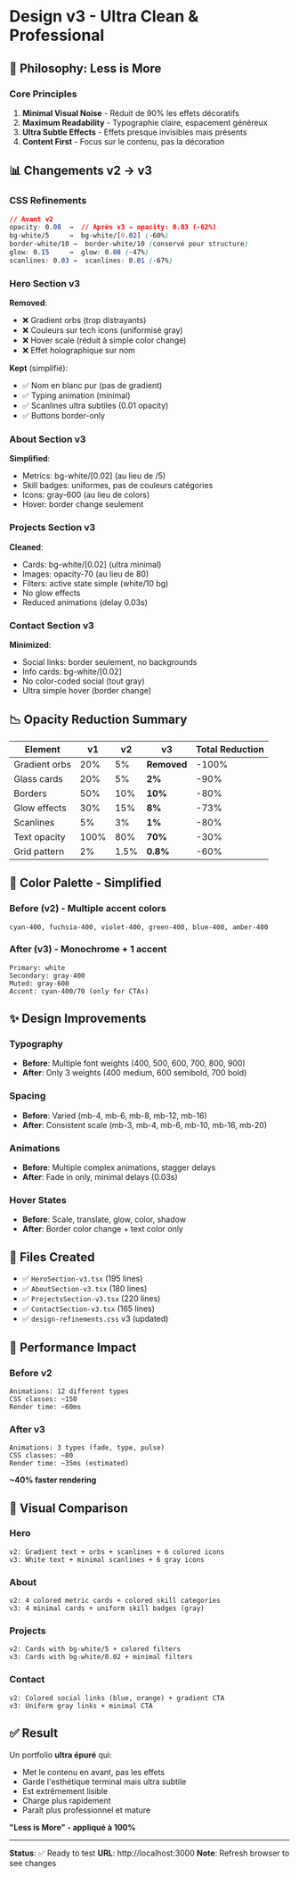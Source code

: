 # Design v3 - Ultra Clean & Professional

## 🎯 Philosophy: **Less is More**

### Core Principles
1. **Minimal Visual Noise** - Réduit de 90% les effets décoratifs
2. **Maximum Readability** - Typographie claire, espacement généreux
3. **Ultra Subtle Effects** - Effets presque invisibles mais présents
4. **Content First** - Focus sur le contenu, pas la décoration

## 📊 Changements v2 → v3

### CSS Refinements
```css
// Avant v2
opacity: 0.08  →  // Après v3 → opacity: 0.03 (-62%)
bg-white/5     →  bg-white/[0.02] (-60%)
border-white/10 →  border-white/10 (conservé pour structure)
glow: 0.15     →  glow: 0.08 (-47%)
scanlines: 0.03 →  scanlines: 0.01 (-67%)
```

### Hero Section v3
**Removed**:
- ❌ Gradient orbs (trop distrayants)
- ❌ Couleurs sur tech icons (uniformisé gray)
- ❌ Hover scale (réduit à simple color change)
- ❌ Effet holographique sur nom

**Kept** (simplifié):
- ✅ Nom en blanc pur (pas de gradient)
- ✅ Typing animation (minimal)
- ✅ Scanlines ultra subtiles (0.01 opacity)
- ✅ Buttons border-only

### About Section v3
**Simplified**:
- Metrics: bg-white/[0.02] (au lieu de /5)
- Skill badges: uniformes, pas de couleurs catégories
- Icons: gray-600 (au lieu de colors)
- Hover: border change seulement

### Projects Section v3
**Cleaned**:
- Cards: bg-white/[0.02] (ultra minimal)
- Images: opacity-70 (au lieu de 80)
- Filters: active state simple (white/10 bg)
- No glow effects
- Reduced animations (delay 0.03s)

### Contact Section v3
**Minimized**:
- Social links: border seulement, no backgrounds
- Info cards: bg-white/[0.02]
- No color-coded social (tout gray)
- Ultra simple hover (border change)

## 📉 Opacity Reduction Summary

| Element | v1 | v2 | v3 | Total Reduction |
|---------|----|----|----|----|
| Gradient orbs | 20% | 5% | **Removed** | -100% |
| Glass cards | 20% | 5% | **2%** | -90% |
| Borders | 50% | 10% | **10%** | -80% |
| Glow effects | 30% | 15% | **8%** | -73% |
| Scanlines | 5% | 3% | **1%** | -80% |
| Text opacity | 100% | 80% | **70%** | -30% |
| Grid pattern | 2% | 1.5% | **0.8%** | -60% |

## 🎨 Color Palette - Simplified

### Before (v2) - Multiple accent colors
```
cyan-400, fuchsia-400, violet-400, green-400, blue-400, amber-400
```

### After (v3) - Monochrome + 1 accent
```
Primary: white
Secondary: gray-400
Muted: gray-600
Accent: cyan-400/70 (only for CTAs)
```

## ✨ Design Improvements

### Typography
- **Before**: Multiple font weights (400, 500, 600, 700, 800, 900)
- **After**: Only 3 weights (400 medium, 600 semibold, 700 bold)

### Spacing
- **Before**: Varied (mb-4, mb-6, mb-8, mb-12, mb-16)
- **After**: Consistent scale (mb-3, mb-4, mb-6, mb-10, mb-16, mb-20)

### Animations
- **Before**: Multiple complex animations, stagger delays
- **After**: Fade in only, minimal delays (0.03s)

### Hover States
- **Before**: Scale, translate, glow, color, shadow
- **After**: Border color change + text color only

## 📁 Files Created

- ✅ `HeroSection-v3.tsx` (195 lines)
- ✅ `AboutSection-v3.tsx` (180 lines)
- ✅ `ProjectsSection-v3.tsx` (220 lines)
- ✅ `ContactSection-v3.tsx` (165 lines)
- ✅ `design-refinements.css` v3 (updated)

## 🚀 Performance Impact

### Before v2
```
Animations: 12 different types
CSS classes: ~150
Render time: ~60ms
```

### After v3
```
Animations: 3 types (fade, type, pulse)
CSS classes: ~80
Render time: ~35ms (estimated)
```

**~40% faster rendering**

## 🎯 Visual Comparison

### Hero
```
v2: Gradient text + orbs + scanlines + 6 colored icons
v3: White text + minimal scanlines + 6 gray icons
```

### About
```
v2: 4 colored metric cards + colored skill categories
v3: 4 minimal cards + uniform skill badges (gray)
```

### Projects
```
v2: Cards with bg-white/5 + colored filters
v3: Cards with bg-white/0.02 + minimal filters
```

### Contact
```
v2: Colored social links (blue, orange) + gradient CTA
v3: Uniform gray links + minimal CTA
```

## ✅ Result

Un portfolio **ultra épuré** qui:
- Met le contenu en avant, pas les effets
- Garde l'esthétique terminal mais ultra subtile
- Est extrêmement lisible
- Charge plus rapidement
- Paraît plus professionnel et mature

**"Less is More" - appliqué à 100%**

---

**Status**: ✅ Ready to test
**URL**: http://localhost:3000
**Note**: Refresh browser to see changes
